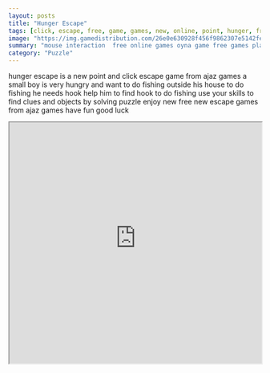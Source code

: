 ```yaml
---
layout: posts
title: "Hunger Escape"
tags: [click, escape, free, game, games, new, online, point, hunger, free, online, games, oyna, game, free, games, play, play, games]
image: "https://img.gamedistribution.com/26e0e630928f456f9862307e5142fed0.jpg"
summary: "mouse interaction  free online games oyna game free games play play games"
category: "Puzzle"
---
```


hunger escape is a new point and click escape game from ajaz games a small boy is very hungry and want to do fishing outside his house to do fishing he needs hook help him to find hook to do fishing use your skills to find clues and objects by solving puzzle enjoy new free new escape games from ajaz games have fun good luck

<iframe width="100%" height="480px;" src="https://flash.gamedistribution.com?game=26e0e630928f456f9862307e5142fed0"></iframe>